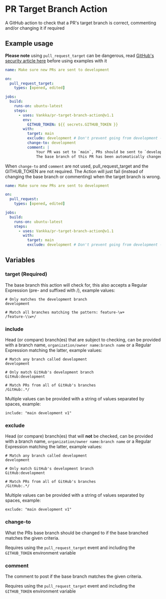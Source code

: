 # PR Target Branch Action

A GitHub action to check that a PR's target branch is correct, commenting and/or changing it if required

## Example usage

**Please note** using `pull_request_target` can be dangerous, read [GitHub's security article here](https://securitylab.github.com/research/github-actions-preventing-pwn-requests/) before using examples with it

```yaml
name: Make sure new PRs are sent to development

on:
  pull_request_target:
    types: [opened, edited]

jobs:
  build:
    runs-on: ubuntu-latest
    steps:
      - uses: Vankka/pr-target-branch-action@v1.1
        env:
          GITHUB_TOKEN: ${{ secrets.GITHUB_TOKEN }}
        with:
          target: main
          exclude: development # Don't prevent going from development -> main
          change-to: development
          comment: |
              Your PR was set to `main`, PRs should be sent to `development`
              The base branch of this PR has been automatically changed to `development`, please check that there are no merge conflicts
```

When `change-to` and `comment` are not used, pull_request_target and the GITHUB_TOKEN are not required. The Action will just fail (instead of changing the base branch or commenting) when the target branch is wrong.
```yaml
name: Make sure new PRs are sent to development

on:
  pull_request:
    types: [opened, edited]

jobs:
  build:
    runs-on: ubuntu-latest
    steps:
      - uses: Vankka/pr-target-branch-action@v1.1
        with:
          target: main
          exclude: development # Don't prevent going from development -> main
```

## Variables

### target (Required)

The base branch this action will check for, this also accepts a Regular Expression (pre- and suffixed with /), example values:
```
# Only matches the development branch
development

# Match all branches matching the pattern: feature-\w+
/feature-\\w+/
```

### include

Head (or compare) branch(es) that are subject to checking, can be provided with a branch name, `organization/owner name:branch name` or a Regular Expression matching the latter, example values:
```
# Match any branch called development
development

# Only match GitHub's development branch
GitHub:development

# Match PRs from all of GitHub's branches 
/GitHub:.*/
```

Multiple values can be provided with a string of values separated by spaces, example:
```
include: "main development v1"
```

### exclude

Head (or compare) branch(es) that will **not** be checked, can be provided with a branch name, `organization/owner name:branch name` or a Regular Expression matching the latter, example values:
```
# Match any branch called development
development

# Only match GitHub's development branch
GitHub:development

# Match PRs from all of GitHub's branches 
/GitHub:.*/
```

Multiple values can be provided with a string of values separated by spaces, example:
```
exclude: "main development v1"
```

### change-to

What the PRs base branch should be changed to if the base branched matches the given criteria.

Requires using the `pull_request_target` event and including the `GITHUB_TOKEN` environment variable

### comment

The comment to post if the base branch matches the given criteria.

Requires using the `pull_request_target` event and including the `GITHUB_TOKEN` environment variable
